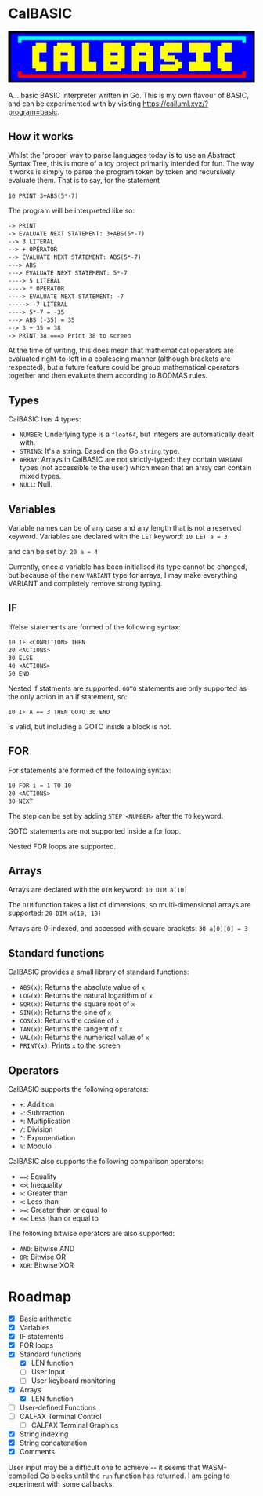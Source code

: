 # CalBASIC

![CalBASIC Image](calbasic.png)

A... basic BASIC interpreter written in Go.
This is my own flavour of BASIC, and can be experimented with by visiting https://calluml.xyz/?program=basic.

## How it works
Whilst the 'proper' way to parse languages today is to use an Abstract Syntax Tree, this is more of a toy project primarily intended for fun. The way it works is simply to parse the program token by token and recursively evaluate them. That is to say, for the statement

`10 PRINT 3+ABS(5*-7)`

The program will be interpreted like so:
```
-> PRINT
-> EVALUATE NEXT STATEMENT: 3+ABS(5*-7)
--> 3 LITERAL
--> + OPERATOR
--> EVALUATE NEXT STATEMENT: ABS(5*-7)
---> ABS
---> EVALUATE NEXT STATEMENT: 5*-7
----> 5 LITERAL
----> * OPERATOR
----> EVALUATE NEXT STATEMENT: -7
-----> -7 LITERAL
----> 5*-7 = -35
---> ABS (-35) = 35
--> 3 + 35 = 38
-> PRINT 38 ===> Print 38 to screen
```

At the time of writing, this does mean that mathematical operators are evaluated right-to-left in a coalescing manner (although brackets are respected), but a future feature could be group mathematical operators together and then evaluate them according to BODMAS rules.

## Types
CalBASIC has 4 types:
- `NUMBER`: Underlying type is a `float64`, but integers are automatically dealt with.
- `STRING`: It's a string. Based on the Go `string` type.
- `ARRAY`: Arrays in CalBASIC are not strictly-typed: they contain `VARIANT` types (not accessible to the user) which mean that an array can contain mixed types.
- `NULL`: Null.

## Variables
Variable names can be of any case and any length that is not a reserved keyword. Variables are declared with the `LET` keyword:
`10 LET a = 3`

and can be set by:
`20 a = 4`

Currently, once a variable has been initialised its type cannot be changed, but because of the new `VARIANT` type for arrays, I may make everything VARIANT and completely remove strong typing.

## IF 
If/else statements are formed of the following syntax:
```BASIC
10 IF <CONDITION> THEN
20 <ACTIONS>
30 ELSE
40 <ACTIONS>
50 END
```

Nested if statments are supported. `GOTO` statements are only supported as the only action in an if statement, so:
```
10 IF A == 3 THEN GOTO 30 END
```
is valid, but including a GOTO inside a block is not.

## FOR
For statements are formed of the following syntax:
```BASIC
10 FOR i = 1 TO 10
20 <ACTIONS>
30 NEXT
```

The step can be set by adding `STEP <NUMBER>` after the `TO` keyword.

GOTO statements are not supported inside a for loop.

Nested FOR loops are supported.

## Arrays
Arrays are declared with the `DIM` keyword:
`10 DIM a(10)`

The `DIM` function takes a list of dimensions, so multi-dimensional arrays are supported:
`20 DIM a(10, 10)`

Arrays are 0-indexed, and accessed with square brackets:
`30 a[0][0] = 3`

## Standard functions
CalBASIC provides a small library of standard functions:
- `ABS(x)`: Returns the absolute value of `x`
- `LOG(x)`: Returns the natural logarithm of `x`
- `SQR(x)`: Returns the square root of `x`
- `SIN(x)`: Returns the sine of `x`
- `COS(x)`: Returns the cosine of `x`
- `TAN(x)`: Returns the tangent of `x`
- `VAL(x)`: Returns the numerical value of `x`
- `PRINT(x)`: Prints `x` to the screen

## Operators
CalBASIC supports the following operators:
- `+`: Addition
- `-`: Subtraction
- `*`: Multiplication
- `/`: Division
- `^`: Exponentiation
- `%`: Modulo

CalBASIC also supports the following comparison operators:
- `==`: Equality
- `<>`: Inequality
- `>`: Greater than
- `<`: Less than
- `>=`: Greater than or equal to
- `<=`: Less than or equal to

The following bitwise operators are also supported:
- `AND`: Bitwise AND
- `OR`: Bitwise OR
- `XOR`: Bitwise XOR

# Roadmap
- [x] Basic arithmetic
- [x] Variables
- [x] IF statements
- [x] FOR loops
- [x] Standard functions
    - [x] LEN function
    - [ ] User Input
    - [ ] User keyboard monitoring
- [x] Arrays
    - [x] LEN function
- [ ] User-defined Functions
- [ ] CALFAX Terminal Control
    - [ ] CALFAX Terminal Graphics
- [x] String indexing
- [x] String concatenation
- [x] Comments

User input may be a difficult one to achieve -- it seems that WASM-compiled Go blocks until the `run` function has returned. I am going to experiment with some callbacks.
